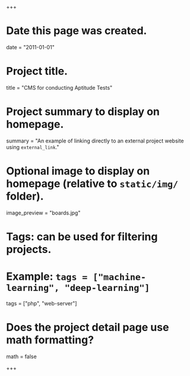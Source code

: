 +++
# Date this page was created.
date = "2011-01-01"

# Project title.
title = "CMS for conducting Aptitude Tests"

# Project summary to display on homepage.
summary = "An example of linking directly to an external project website using `external_link`."

# Optional image to display on homepage (relative to `static/img/` folder).
image_preview = "boards.jpg"

# Tags: can be used for filtering projects.
# Example: `tags = ["machine-learning", "deep-learning"]`
tags = ["php", "web-server"]

# Does the project detail page use math formatting?
math = false

+++
